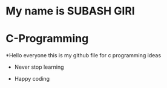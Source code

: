 # My name is SUBASH GIRI

# C-Programming

*Hello everyone this is my github file for c programming ideas 

- Never stop learning 

- Happy coding 
